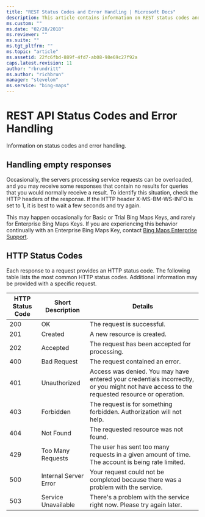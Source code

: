 ```yaml
---
title: "REST Status Codes and Error Handling | Microsoft Docs"
description: This article contains information on REST status codes and error handling, listing the most common HTTP status codes with short descriptions on each.
ms.custom: ""
ms.date: "02/28/2018"
ms.reviewer: ""
ms.suite: ""
ms.tgt_pltfrm: ""
ms.topic: "article"
ms.assetid: 22fc6fbd-889f-4fd7-ab08-98e69c27f92a
caps.latest.revision: 11
author: "rbrundritt"
ms.author: "richbrun"
manager: "stevelom"
ms.service: "bing-maps"
---
```

# REST API Status Codes and Error Handling

Information on status codes and error handling.

## Handling empty responses

 Occasionally, the servers processing service requests can be overloaded, and you may receive some responses that contain no results for queries that you would normally receive a result. To identify this situation, check the HTTP headers of the response. If the HTTP header X-MS-BM-WS-INFO is set to 1, it is best to wait a few seconds and try again.  
  
 This may happen occasionally for Basic or Trial Bing Maps Keys, and rarely for Enterprise Bing Maps Keys. If you are experiencing this behavior continually with an Enterprise Bing Maps Key, contact [Bing Maps Enterprise Support](https://support.microsoft.com/oas/default.aspx?prid=13766&st=1).  
  
## HTTP Status Codes  
 Each response to a request provides an HTTP status code. The following table lists the most common HTTP status codes. Additional information may be provided with a specific request.  
  
|HTTP Status Code|Short Description|Details|  
|----------------------|-----------------------|-------------|  
|200|OK|The request is successful.|  
|201|Created|A new resource is created.|  
|202|Accepted|The request has been accepted for processing.|  
|400|Bad Request|The request contained an error.|  
|401|Unauthorized|Access was denied. You may have entered your credentials incorrectly, or you might not have access to the requested resource or operation.|  
|403|Forbidden|The request is for something forbidden. Authorization will not help.|  
|404|Not Found|The requested resource was not found.|  
|429|Too Many Requests|The user has sent too many requests in a given amount of time. The account is being rate limited.|  
|500|Internal Server Error|Your request could not be completed because there was a problem with the service.|  
|503|Service Unavailable|There's a problem with the service right now. Please try again later.|